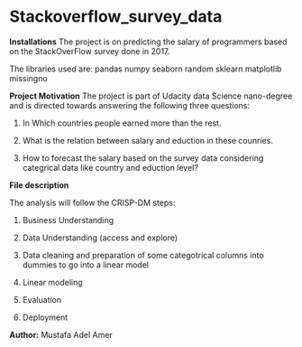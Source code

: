 # Stackoverflow_survey_data

**Installations**
The project is on predicting the salary of programmers based on the StackOverFlow survey done in 2017.

The libraries used are:
	pandas
	numpy
	seaborn
	random
	sklearn
	matplotlib
	missingno
	
**Project Motivation**
The project is part of Udacity data Science nano-degree and is directed towards answering the following three questions:

1) In Which countries people earned more than the rest.

2) What is the relation between salary and eduction in these counries.

3) How to forecast the salary based on the survey data considering categrical data like country and eduction level?

**File description**

The analysis will follow the CRISP-DM steps:

1) Business Understanding

2) Data Understanding (access and explore)

3) Data cleaning and preparation of some categotrical columns into dummies to go into a linear model

4) Linear modeling

5) Evaluation

6) Deployment



**Author:**
Mustafa Adel Amer
